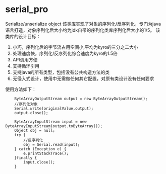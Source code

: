 # serial_pro
Serialize/unserialize object
该类库实现了对象的序列化/反序列化，专门为java语言打造，对象序列化后大小约为jdk自带的序列化类库序列化后大小的1/5。
该类库的设计目标：
  1. 小巧，序列化后的字节流占用空间小,平均为kyro的三分之二大小
  2. 处理速度快，序列化/反序列化综合速度为kyro的1.5倍
  3. API调用方便
  4. 支持循环引用
  5. 支持java的所有类型，包括没有公共构造方法的类
  6. 无侵入式设计，使用中无需做任何其它配置，对原有类设计没有任何要求

使用方法如下：
        
        ByteArrayOutputStream output = new ByteArrayOutputStream();
        //序列化对象
        Serial.write(originalValue,output);
        output.close();

        ByteArrayInputStream input = new ByteArrayInputStream(output.toByteArray());
        Object obj = null;
        try {
            //反序列化
            obj = Serial.read(input);
        } catch (Exception e) {
            e.printStackTrace();
        }finally {
            input.close();
        }
